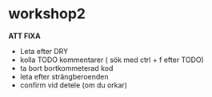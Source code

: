 workshop2
=========
**ATT FIXA**



- Leta efter DRY
- kolla TODO kommentarer ( sök med ctrl + f efter TODO) 
- ta bort bortkommeterad kod
- leta efter strängberoenden
- confirm vid detele (om du orkar)



 






